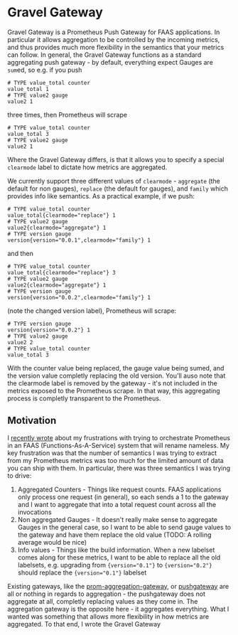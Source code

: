 # Gravel Gateway

Gravel Gateway is a Prometheus Push Gateway for FAAS applications. In particular it allows aggregation to be controlled by the incoming metrics, and thus provides much more flexibility in the semantics that your metrics can follow. In general, the Gravel Gateway functions as a standard aggregating push gateway - by default, everything expect Gauges are `sum`ed, so e.g. if you push 

```
# TYPE value_total counter
value_total 1
# TYPE value2 gauge
value2 1
```

three times, then Prometheus will scrape

```
# TYPE value_total counter
value_total 3
# TYPE value2 gauge
value2 1
```

Where the Gravel Gateway differs, is that it allows you to specify a special `clearmode` label to dictate how metrics are aggregated. 

We currently support three different values of `clearmode` - `aggregate` (the default for non gauges), `replace` (the default for gauges), and `family` which provides info like semantics. As a practical example, if we push:

```
# TYPE value_total counter
value_total{clearmode="replace"} 1
# TYPE value2 gauge
value2{clearmode="aggregate"} 1
# TYPE version gauge
version{version="0.0.1",clearmode="family"} 1
```

and then 

```
# TYPE value_total counter
value_total{clearmode="replace"} 3
# TYPE value2 gauge
value2{clearmode="aggregate"} 1
# TYPE version gauge
version{version="0.0.2",clearmode="family"} 1
```

(note the changed version label), Prometheus will scrape:

```
# TYPE version gauge
version{version="0.0.2"} 1
# TYPE value2 gauge
value2 2
# TYPE value_total counter
value_total 3
```

With the counter value being replaced, the gauge value being sumed, and the version value completly replacing the old version. You'll auso note that the clearmode label is removed by the gateway - it's not included in the metrics exposed to the Prometheus scrape. In that way, this aggregating process is completly transparent to the Prometheus.

## Motivation
I [recently wrote](https://blog.sinkingpoint.com/posts/prometheus-for-faas/) about my frustrations with trying to orchestrate Prometheus in an FAAS (Functions-As-A-Service) system that will rename nameless.
My key frustration was that the number of semantics I was trying to extract from my Prometheus metrics was too much for the limited amount of data you can 
ship with them. In particular, there was three semantics I was trying to drive:

1. Aggregated Counters - Things like request counts. FAAS applications only process one request (in general), so each sends a 1 to the gateway and I want to aggregate that into a total request count across all the invocations
2. Non aggregated Gauges - It doesn't really make sense to aggregate Gauges in the general case, so I want to be able to send gauge values to the gateway and have them replace the old value (TODO: A rolling average would be nice)
3. Info values - Things like the build information. When a new labelset comes along for these metrics, I want to be able to replace all the old labelsets, e.g. upgrading from `{version="0.1"}` to `{version="0.2"}` should replace the `{version="0.1"}` labelset

Existing gateways, like the [prom-aggregation-gateway](https://github.com/weaveworks/prom-aggregation-gateway), or [pushgateway](https://github.com/prometheus/pushgateway) are all or nothing in regards to aggregation - the pushgateway does not aggregate at all, completly replacing values as they come in. The aggregation gateway is the opposite here - it aggregates everything. What I wanted was something that allows more flexibility in how metrics are aggregated. To that end, I wrote the Gravel Gateway
